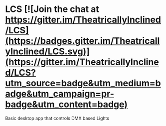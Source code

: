 # LCS   [![Join the chat at https://gitter.im/TheatricallyInclined/LCS](https://badges.gitter.im/TheatricallyInclined/LCS.svg)](https://gitter.im/TheatricallyInclined/LCS?utm_source=badge&utm_medium=badge&utm_campaign=pr-badge&utm_content=badge)

Basic desktop app that controls DMX based Lights
